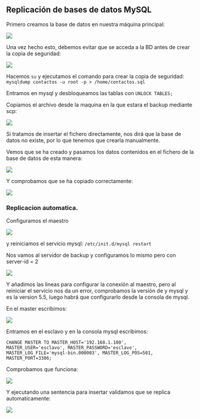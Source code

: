 ## Replicación de bases de datos MySQL

Primero creamos la base de datos en nuestra máquina principal:

![](https://github.com/ramako/SWAP-2015/blob/master/Practicas/mysql.png)

Una vez hecho esto, debemos evitar que se acceda a la BD antes de crear la copia de seguridad:

![](https://github.com/ramako/SWAP-2015/blob/master/Practicas/mysql2.png)

Hacemos `su`
y ejecutamos el comando para crear la copia de seguridad:
`mysqldump contactos -u root -p > /home/contactos.sql `

Entramos en mysql y desbloqueamos las tablas con
`UNLOCK TABLES;`

Copiamos el archivo desde la maquina en la que estara el backup mediante scp:

![](https://github.com/ramako/SWAP-2015/blob/master/Practicas/mysql3.png)


Si tratamos de insertar el fichero directamente, nos dirá que la base de datos no existe, por lo que tenemos que crearla manualmente.

Vemos que se ha creado y pasamos los datos contenidos en el fichero de la base de datos de esta manera:

![](https://github.com/ramako/SWAP-2015/blob/master/Practicas/mysql4.png)

Y comprobamos que se ha copiado correctamente:

![](https://github.com/ramako/SWAP-2015/blob/master/Practicas/mysql5.png)

### Replicacion automatica.

Configuramos el maestro

![](https://github.com/ramako/SWAP-2015/blob/master/Practicas/mysql-master.png)

y reiniciamos el servicio mysql:
`/etc/init.d/mysql restart`

Nos vamos al servidor de backup y configuramos lo mismo pero con server-id = 2

![](https://github.com/ramako/SWAP-2015/blob/master/Practicas/mysql-esclavo.png)

Y añadimos las lineas para configurar la conexión al maestro, pero al reiniciar el servicio nos da un error, comprobamos la versión de y mysql y es la version 5.5, luego habrá que configurarlo desde la consola de mysql.

En el master escribimos:

![](https://github.com/ramako/SWAP-2015/blob/master/Practicas/mysql-master2.png)

Entramos en el esclavo y en la consola mysql escribimos:

```
CHANGE MASTER TO MASTER_HOST='192.168.1.100',
MASTER_USER='esclavo', MASTER_PASSWORD='esclavo',
MASTER_LOG_FILE='mysql-bin.000003', MASTER_LOG_POS=501,
MASTER_PORT=3306;
```

Comprobamos que funciona:

![](https://github.com/ramako/SWAP-2015/blob/master/Practicas/mysql-esclavo2.png)

Y ejecutando una sentencia para insertar validamos que se replica automaticamente:

![](https://github.com/ramako/SWAP-2015/blob/master/Practicas/mysqlfuncionando.png)
